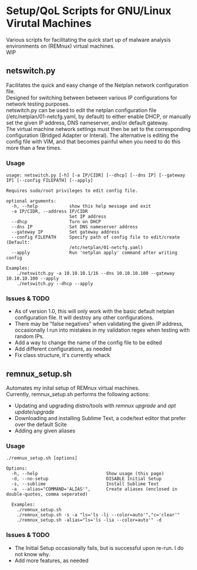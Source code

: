 # Setup/QoL Scripts for GNU/Linux Virutal Machines
Various scripts for facilitating the quick start up of malware analysis environments on (REMnux) virtual machines.<br/>
WIP
## netswitch.py
Facilitates the quick and easy change of the Netplan network configuration file. <br/> 
Designed for switching between between various IP configurations for network testing purposes. <br/>
netswitch.py can be used to edit the netplan configuration file (/etc/netplan/01-netcfg.yaml, by default) to either enable DHCP, or manually set the given IP address, DNS nameserver, and/or default gateway.<br/>
The virtual machine network settings must then be set to the corresponding configuration (Bridged Adapter or Interal). The alternative is editing the config file with VIM, and that becomes painful when you need to do this more than a few times.
### Usage
```
usage: netswitch.py [-h] [-a IP/CIDR] [--dhcp] [--dns IP] [--gateway IP] [--config FILEPATH] [--apply]

Requires sudo/root privileges to edit config file.

optional arguments:
  -h, --help            show this help message and exit
  -a IP/CIDR, --address IP/CIDR
                        Set IP address
  --dhcp                Turn on DHCP
  --dns IP              Set DNS nameserver address
  --gateway IP          Set gateway address
  --config FILEPATH     Specify path of config file to edit/create (Default:
                        /etc/netplan/01-netcfg.yaml)
  --apply               Run 'netplan apply' command after writing config

Examples:
	./netswitch.py -a 10.10.10.1/16 --dns 10.10.10.100 --gateway 10.10.10.100 --apply
	./netswitch.py --dhcp --apply
```
### Issues & TODO
- As of version 1.0, this will only work with the basic default netplan configuration file. It will destroy any other configurations.
- There may be "false negatives" when validating the given IP address, occasionally I run into mistakes in my validation regex when testing with random IPs.
- Add a way to change the name of the config file to be edited
- Add different configurations, as needed
- Fix class structure, it's currently whack
## remnux_setup.sh
Automates my inital setup of REMnux virtual machines.<br/>
Currently, remnux_setup.sh performs the following actions:
- Updating and upgrading distro/tools with *remnux upgrade* and *apt update*/*upgrade*
- Downloading and installing Sublime Text, a code/text editor that prefer over the default Scite
- Adding any given aliases
### Usage
```
./remnux_setup.sh [options]

Options:
  -h, --help                          Show usage (this page)
  -d, --no-setup                      DISABLE Initial Setup
  -s, --sublime                       Install Sublime Text
  -a  --alias="COMMAND='ALIAS'",      Create aliases (enclosed in double-quotes, comma seperated)

  Examples:
  	./remnux_setup.sh 
  	./remnux_setup.sh -s -a "ls='ls -li --color=auto'","c='clear'"
  	./remnux_setup.sh -alias="ls='ls -lia --color=auto'" -d

```
### Issues & TODO
- The Initial Setup occasionally fails, but is successful upon re-run. I do not know why.
- Add more features, as needed
